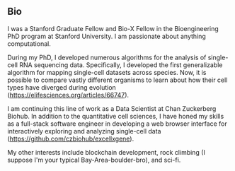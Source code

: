 ## Bio

I was a Stanford Graduate Fellow and Bio-X Fellow in the Bioengineering PhD program at Stanford University. I am passionate about anything computational.

During my PhD, I developed numerous algorithms for the analysis of single-cell RNA sequencing data. Specifically, I developed the first generalizable algorithm for mapping single-cell datasets across species. Now, it is possible to compare vastly different organisms to learn about how their cell types have diverged during evolution (https://elifesciences.org/articles/66747).

I am continuing this line of work as a Data Scientist at Chan Zuckerberg Biohub. In addition to the quantitative cell sciences, I have honed my skills as a full-stack software engineer in developing a web browser interface for interactively exploring and analyzing single-cell data (https://github.com/czbiohub/excellxgene).

My other interests include blockchain development, rock climbing (I suppose I'm your typical Bay-Area-boulder-bro), and sci-fi.
